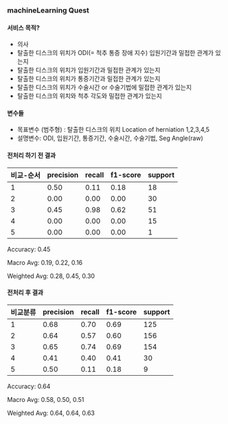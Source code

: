 ### machineLearning Quest

#### 서비스 목적?
- 의사 
- 탈출한 디스크의 위치가 ODI(= 척추 통증 장애 지수) 입원기간과 밀접한 관계가 있는지
- 탈출한 디스크의 위치가 입원기간과 밀접한 관계가 있는지
- 탈출한 디스크의 위치가 통증기간과 밀접한 관계가 있는지
- 탈출한 디스크의 위치가 수술시간 or 수술기법에 밀접한 관계가 있는지
- 탈출한 디스크의 위치와 척추 각도와 밀접한 관계가 있는지 

#### 변수들
- 목표변수 (범주형) : 탈출한 디스크의 위치 Location of herniation 1,2,3,4,5
- 설명변수: ODI, 입원기간, 통증기간, 수술시간, 수술기법, Seg Angle(raw)

#### 전처리 하기 전 결과


| 비교-순서 | precision | recall | f1-score | support |
|-----------|-----------|--------|----------|---------|
| 1         | 0.50      | 0.11   | 0.18     | 18      |
| 2         | 0.00      | 0.00   | 0.00     | 30      |
| 3         | 0.45      | 0.98   | 0.62     | 51      |
| 4         | 0.00      | 0.00   | 0.00     | 15      |
| 5         | 0.00      | 0.00   | 0.00     | 1       |

Accuracy: 0.45

Macro Avg: 0.19, 0.22, 0.16

Weighted Avg: 0.28, 0.45, 0.30

#### 전처리 후 결과

| 비교분류 | precision | recall | f1-score | support |
|-----------|-----------|---------|----------|----------|
| 1         | 0.68      | 0.70    | 0.69     | 125      |
| 2         | 0.64      | 0.57    | 0.60     | 156      |
| 3         | 0.65      | 0.74    | 0.69     | 154      |
| 4         | 0.41      | 0.40    | 0.41     | 30       |
| 5         | 0.50      | 0.11    | 0.18     | 9        |

Accuracy: 0.64

Macro Avg: 0.58, 0.50, 0.51

Weighted Avg: 0.64, 0.64, 0.63



